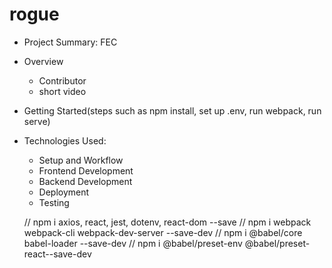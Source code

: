 # rogue
- Project Summary: FEC
- Overview
    - Contributor
    - short video
- Getting Started(steps such as npm install, set up .env, run webpack, run serve)
- Technologies Used:
    - Setup and Workflow
    - Frontend Development
    - Backend Development
    - Deployment
    - Testing



    // npm i axios, react, jest, dotenv, react-dom --save
// npm i webpack webpack-cli webpack-dev-server --save-dev
// npm i @babel/core babel-loader --save-dev
// npm i @babel/preset-env @babel/preset-react--save-dev